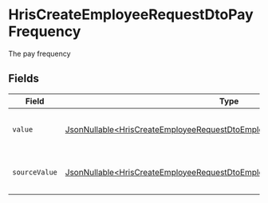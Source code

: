 # HrisCreateEmployeeRequestDtoPayFrequency

The pay frequency


## Fields

| Field                                                                                                                                                                    | Type                                                                                                                                                                     | Required                                                                                                                                                                 | Description                                                                                                                                                              | Example                                                                                                                                                                  |
| ------------------------------------------------------------------------------------------------------------------------------------------------------------------------ | ------------------------------------------------------------------------------------------------------------------------------------------------------------------------ | ------------------------------------------------------------------------------------------------------------------------------------------------------------------------ | ------------------------------------------------------------------------------------------------------------------------------------------------------------------------ | ------------------------------------------------------------------------------------------------------------------------------------------------------------------------ |
| `value`                                                                                                                                                                  | [JsonNullable\<HrisCreateEmployeeRequestDtoEmploymentPayFrequencyValue>](../../models/components/HrisCreateEmployeeRequestDtoEmploymentPayFrequencyValue.md)             | :heavy_minus_sign:                                                                                                                                                       | The pay frequency of the job postings.                                                                                                                                   | hourly                                                                                                                                                                   |
| `sourceValue`                                                                                                                                                            | [JsonNullable\<HrisCreateEmployeeRequestDtoEmploymentPayFrequencySourceValue>](../../models/components/HrisCreateEmployeeRequestDtoEmploymentPayFrequencySourceValue.md) | :heavy_minus_sign:                                                                                                                                                       | The source value of the pay frequency.                                                                                                                                   | Hourly                                                                                                                                                                   |